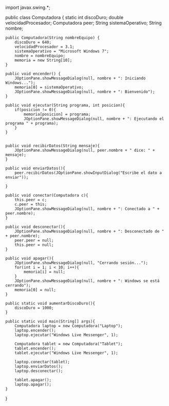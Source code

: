 
import javax.swing.*;

public class Computadora {
    static int discoDuro;
    double velocidadProcesador;
    Computadora peer;
    String sistemaOperativo;
    String nombre;



    

    public Computadora(String nombreEquipo) {
        discoDuro = 640;
        velocidadProcesador = 3.1;
        sistemaOperativo = "Microsoft Windows 7";
        nombre = nombreEquipo;
        memoria = new String[10];
    }

    public void encender() {
        JOptionPane.showMessageDialog(null, nombre + ": Iniciando Windows...");
        memoria[0] = sistemaOperativo;
        JOptionPane.showMessageDialog(null, nombre + ": Bienvenido");
    }

    public void ejecutar(String programa, int posicion){
        if(posicion != 0){
            memoria[posicion] = programa;
            JOptionPane.showMessageDialog(null, nombre + ": Ejecutando el programa " + programa);
        }
    }


    public void recibirDatos(String mensaje){
        JOptionPane.showMessageDialog(null, peer.nombre + " dice: " + mensaje);
    }

    public void enviarDatos(){
        peer.recibirDatos(JOptionPane.showInputDialog("Escribe el dato a enviar"));

    }

    public void conectar(Computadora c){
        this.peer = c;
        c.peer = this;
        JOptionPane.showMessageDialog(null, nombre + ": Conectado a " + peer.nombre);
    }

    public void desconectar(){
        JOptionPane.showMessageDialog(null, nombre + ": Desconectado de " + peer.nombre);
        peer.peer = null;
        this.peer = null;
    }

    public void apagar(){
        JOptionPane.showMessageDialog(null, "Cerrando sesión...");
        for(int i = 1; i < 10; i++){
            memoria[i] = null;
        }
        JOptionPane.showMessageDialog(null, nombre + ": Windows se está cerrando");
        memoria[0] = null;
    }

    public static void aumentarDiscoDuro(){
        discoDuro = 1000;
    }

    public static void main(String[] args){
        Computadora laptop = new Computadora("Laptop");
        laptop.encender();
        laptop.ejecutar("Windows Live Messenger", 1);

        Computadora tablet = new Computadora("Tablet");
        tablet.encender();
        tablet.ejecutar("Windows Live Messenger", 1);

        laptop.conectar(tablet);
        laptop.enviarDatos();
        laptop.desconectar();

        tablet.apagar();
        laptop.apagar();
    }
}
